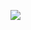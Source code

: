 ![](https://lh7-rt.googleusercontent.com/docsz/AD_4nXcaFZDi_C6WML3tIUMBCsuFlIcxhr6wLTJMKNn2ZzyNhdVP-I88pUMd0snZNftzs1GYYHjZj3sneak-OHBWjCdWBjpwRo2nog-DmAvLcaSxCWNsD2i0TNnLAR6IQ0ExWSumI0yCteNXL14lL22mXxLqxbE?key=v4dglKE4Rjavqug1YHHauw)